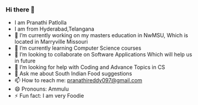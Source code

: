 ### Hi there 👋
- I am Pranathi Patlolla
- I am from Hyderabad,Telangana
- 🔭 I’m currently working on my masters education in NwMSU, Which is located in Marryville Missouri
- 🌱 I’m currently learning Computer Science courses
- 👯 I’m looking to collaborate on Software Applications Which will help us in future
- 🤔 I’m looking for help with Coding and Advance Topics in CS
- 💬 Ask me about South Indian Food suggestions
- 📫 How to reach me: pranathireddy097@gmail.com
- 😄 Pronouns: Ammulu
- ⚡ Fun fact: I am very Foodie

